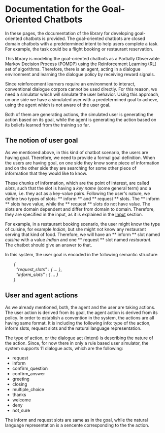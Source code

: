 # Documentation for the Goal-Oriented Chatbots

In these pages, the documentation of the library for developing goal-oriented chatbots is provided. The goal-oriented chatbots are closed domain chatbots with a predetermined intent to help users complete a task. For example, the task could be a flight booking or restaurant reservation.

This library is modeling the goal-oriented chatbots as a Partially Observable Markov Decision Process (POMDP) using the Reinforcement Learning (RL) set of algorithms. Therefore, there is an agent, acting in a dialogue environment and learning the dialogue policy by receiving reward signals.

Since reinforcement learners require an environment to interact, conventional dialogue corpora cannot be used directly. For this reason, we need a simulator which will simulate the user behavior. Using this approach, on one side we have a simulated user with a predetermined goal to acheve, using the agent which is not aware of the user goal.

Both of them are generating actions, the simulated user is generating the action based on its goal, while the agent is generating the action based on its beliefs learned from the training so far.

## The notion of user goal

As we mentioned above, in this kind of chatbot scenario, the users are having goal. Therefore, we need to provide a formal goal definition. When the users are having goal, on one side they know some piece of information and on the other side they are searching for some other piece of information that they would like to know.

These chunks of information, which are the point of interest, are called *slots*, such that the slot is having a *key name* (some general term) and a *value*, i.e. they act as a key-value pairs. Following the user's nature, we define two types of slots: ** inform ** and ** request ** slots. The ** inform ** slots have value, while the ** request ** slots do not have value. The slots are domain dependent and differ from domain to domain. Therefore, they are specified in the input, as it is explained in the [Input](#Input) section.

For example, in a restaurant booking scenario, the user might know the type of cuisine, for example *Indian*, but she might not know any restaurant serving that kind of food. Therefore, we will have an ** inform ** slot named *cuisine* with a value *Indian* and one ** request ** slot named *restaurant*. The chatbot should give an answer to that.

In this system, the user goal is encoded in the following semantic structure:


&nbsp;&nbsp;&nbsp;&nbsp;&nbsp;&nbsp; *{* <br />
&nbsp;&nbsp;&nbsp;&nbsp;&nbsp;&nbsp;&nbsp;&nbsp; *"request_slots" : { ... }*, <br />
&nbsp;&nbsp;&nbsp;&nbsp;&nbsp;&nbsp;&nbsp;&nbsp; *"inform_slots" : { ... }* <br />
&nbsp;&nbsp;&nbsp;&nbsp;&nbsp;&nbsp; *}*


## User and agent actions

As we already mentioned, both, the agent and the user are taking actions. The user action is derived from its goal, the agent action is derived from its policy. In order to establish a convention in the system, the actions are all having same format. It is including the following info: type of the action, inform slots, request slots and the natural language representation.

The type of action, or the dialogue act (intent) is describing the nature of the action. Since, for now there in only a rule based user simulator, the system supports 11 dialogue acts, which are the following: 

- request
- inform
- confirm_question
- confirm_answer
- greeting
- closing
- multiple_choice
- thanks
- welcome
- deny
- not_sure

The inform and request slots are same as in the goal, while the natural language representation is a sencente corresponding to the the action.



